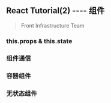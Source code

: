 ## React Tutorial(2) ---- 组件

> Front Infrastructure Team

### this.props & this.state

### 组件通信

### 容器组件

### 无状态组件

